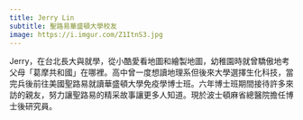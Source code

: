 ```yaml
---
title: Jerry Lin
subtitle: 聖路易華盛頓大學校友
image: https://i.imgur.com/Z1ItnS3.jpg
---
```

Jerry，在台北長大與就學，從小酷愛看地圖和繪製地圖，幼稚園時就曾驕傲地考父母「葛摩共和國」在哪裡。高中曾一度想讀地理系但後來大學選擇生化科技，當完兵後前往美國聖路易就讀華盛頓大學免疫學博士班。六年博士班期間接待許多來訪的親友，努力讓聖路易的精采故事讓更多人知道。現於波士頓麻省總醫院擔任博士後研究員。